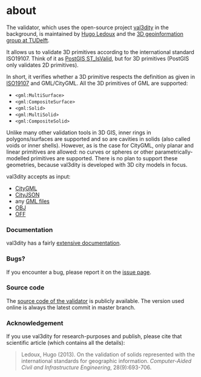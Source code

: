 
<div class="page-header">
    <h1>about</h1>
</div>

The validator, which uses the open-source project [val3dity](https://github.com/tudelft3d/val3dity) in the background, is maintained by [Hugo Ledoux](https://3d.bk.tudelft.nl/hledoux) and the [3D geoinformation group at TUDelft](https://3d.bk.tudelft.nl).

It allows us to validate 3D primitives according to the international standard ISO19107.
Think of it as [PostGIS ST_IsValid](http://postgis.net/docs/ST_IsValid.html), but for 3D primitives (PostGIS only validates 2D primitives).

In short, it verifies whether a 3D primitive respects the definition as given in [ISO19107](http://www.iso.org/iso/catalogue_detail.htm?csnumber=26012) and GML/CityGML.
All the 3D primitives of GML are supported:

  - `<gml:MultiSurface>`
  - `<gml:CompositeSurface>` 
  - `<gml:Solid>`
  - `<gml:MultiSolid>`
  - `<gml:CompositeSolid>`

Unlike many other validation tools in 3D GIS, inner rings in polygons/surfaces are supported and so are cavities in solids (also called voids or inner shells).
However, as is the case for CityGML, only planar and linear primitives are allowed: no curves or spheres or other parametrically-modelled primitives are supported. There is no plan to support these geometries, because val3dity is developed with 3D city models in focus.

val3dity accepts as input:

  - [CityGML](https://www.citygml.org)
  - [CityJSON](http://www.cityjson.org)
  - any [GML files](https://en.wikipedia.org/wiki/Geography_Markup_Language) 
  - [OBJ](https://en.wikipedia.org/wiki/Wavefront_.obj_file)
  - [OFF](https://en.wikipedia.org/wiki/OFF_(file_format))


### Documentation

val3dity has a fairly [extensive documentation](http://geovalidation.bk.tudelft.nl/val3dity/docs/).

### Bugs?

If you encounter a bug, please report it on the [issue page](https://github.com/tudelft3d/val3dity/issues).


### Source code

The [source code of the validator](https://github.com/tudelft3d/val3dity) is publicly available.
The version used online is always the latest commit in master branch.

### Acknowledgement

If you use val3dity for research-purposes and publish, please cite that scientific article (which contains all the details):

> Ledoux, Hugo (2013). On the validation of solids represented with the
international standards for geographic information. *Computer-Aided Civil and Infrastructure Engineering*, 28(9):693-706. 
<a href="http://dx.doi.org/10.1111/mice.12043"><i class="fa fa-external-link"></i></a> <a href="https://3d.bk.tudelft.nl/hledoux/pdfs/13_cacaie.pdf"><i class="fa fa-file-pdf-o"></i></a>

